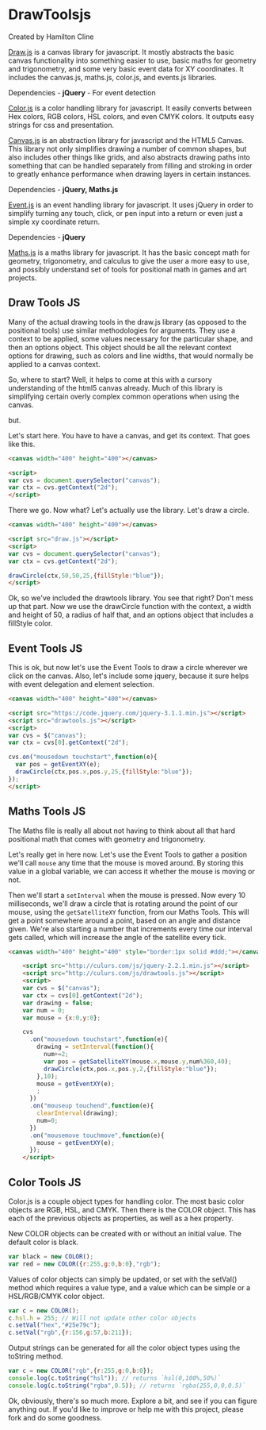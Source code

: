# DrawToolsjs

Created by Hamilton Cline

[Draw.js](#user-content-draw-tools-js) is a canvas library for javascript. It mostly abstracts the basic canvas functionality into something easier to use, basic maths for geometry and trigonometry, and some very basic event data for XY coordinates. It includes the canvas.js, maths.js, color.js, and events.js libraries.  

Dependencies - **jQuery** - For event detection

[Color.js](#user-content-color-tools-js) is a color handling library for javascript. It easily converts between Hex colors, RGB colors, HSL colors, and even CMYK colors. It outputs easy strings for css and presentation.

[Canvas.js](#user-content-canvas-tools-js) is an abstraction library for javascript and the HTML5 Canvas. This library not only simplifies drawing a number of common shapes, but also includes other things like grids, and also abstracts drawing paths into something that can be handled separately from filling and stroking in order to greatly enhance performance when drawing layers in certain instances. 

Dependencies - **jQuery, Maths.js**

[Event.js](#user-content-event-tools-js) is an event handling library for javascript. It uses jQuery in order to simplify turning any touch, click, or pen input into a return or even just a simple xy coordinate return.   

Dependencies - **jQuery**

[Maths.js](#user-content-maths-tools-js) is a maths library for javascript. It has the basic concept math for geometry, trigonometry, and calculus to give the user a more easy to use, and possibly understand set of tools for positional math in games and art projects.


## Draw Tools JS
Many of the actual drawing tools in the draw.js library (as opposed to the positional tools) use similar methodologies for arguments. They use a context to be applied, some values necessary for the particular shape, and then an options object. This object should be all the relevant context options for drawing, such as colors and line widths, that would normally be applied to a canvas context.

So, where to start? Well, it helps to come at this with a cursory understanding of the html5 canvas already. Much of this library is simplifying certain overly complex common operations when using the canvas.

but.

Let's start here. You have to have a canvas, and get its context. That goes like this.

```html
<canvas width="400" height="400"></canvas>

<script>
var cvs = document.querySelector("canvas");
var ctx = cvs.getContext("2d");
</script>
```

There we go. Now what? Let's actually use the library. Let's draw a circle.


```html
<canvas width="400" height="400"></canvas>

<script src="draw.js"></script>
<script>
var cvs = document.querySelector("canvas");
var ctx = cvs.getContext("2d");

drawCircle(ctx,50,50,25,{fillStyle:"blue"});
</script>
```

Ok, so we've included the drawtools library. You see that right? Don't mess up that part. Now we use the drawCircle function with the context, a width and height of 50, a radius of half that, and an options object that includes a fillStyle color.


## Event Tools JS
This is ok, but now let's use the Event Tools to draw a circle wherever we click on the canvas. Also, let's include some jquery, because it sure helps with event delegation and element selection.

```html
<canvas width="400" height="400"></canvas>

<script src="https://code.jquery.com/jquery-3.1.1.min.js"></script>
<script src="drawtools.js"></script>
<script>
var cvs = $("canvas");
var ctx = cvs[0].getContext("2d");

cvs.on("mousedown touchstart",function(e){
  var pos = getEventXY(e);
  drawCircle(ctx,pos.x,pos.y,25,{fillStyle:"blue"});
});
</script>
```


## Maths Tools JS
The Maths file is really all about not having to think about all that hard positional math that comes with geometry and trigonometry.

Let's really get in here now. Let's use the Event Tools to gather a position we'll call `mouse` any time that the mouse is moved around. By storing this value in a global variable, we can access it whether the mouse is moving or not.

Then we'll start a `setInterval` when the mouse is pressed. Now every 10 milliseconds, we'll draw a circle that is rotating around the point of our mouse, using the `getSatelliteXY` function, from our Maths Tools. This will get a point somewhere around a point, based on an angle and distance given. We're also starting a number that increments every time our interval gets called, which will increase the angle of the satellite every tick.

```html
<canvas width="400" height="400" style="border:1px solid #ddd;"></canvas>

	<script src="http://culurs.com/js/jquery-2.2.1.min.js"></script>
	<script src="http://culurs.com/js/drawtools.js"></script>
	<script>
	var cvs = $("canvas");
	var ctx = cvs[0].getContext("2d");
	var drawing = false;
	var num = 0;
	var mouse = {x:0,y:0};

	cvs
	  .on("mousedown touchstart",function(e){
	    drawing = setInterval(function(){
	      num+=2;
	      var pos = getSatelliteXY(mouse.x,mouse.y,num%360,40);
	      drawCircle(ctx,pos.x,pos.y,2,{fillStyle:"blue"});
	    },10);
	    mouse = getEventXY(e);
	    ;
	  })
	  .on("mouseup touchend",function(e){
	    clearInterval(drawing);
	    num=0;
	  })
	  .on("mousemove touchmove",function(e){
	    mouse = getEventXY(e);
	  });
	</script>
```

## Color Tools JS

Color.js is a couple object types for handling color. The most basic color objects are RGB, HSL, and CMYK. Then there is the COLOR object. This has each of the previous objects as properties, as well as a hex property.

New COLOR objects can be created with or without an initial value. The default color is black.

```javascript
var black = new COLOR();
var red = new COLOR({r:255,g:0,b:0},"rgb");
```

Values of color objects can simply be updated, or set with the setVal() method which requires a value type, and a value which can be simple or a HSL/RGB/CMYK color object.

```javascript
var c = new COLOR();
c.hsl.h = 255; // Will not update other color objects
c.setVal("hex","#25e79c");
c.setVal("rgb",{r:156,g:57,b:211});
```

Output strings can be generated for all the color object types using the toString method.

```javascript
var c = new COLOR("rgb",{r:255,g:0,b:0});
console.log(c.toString("hsl")); // returns `hsl(0,100%,50%)`
console.log(c.toString("rgba",0.5)); // returns `rgba(255,0,0,0.5)`
```




Ok, obviously, there's so much more. Explore a bit, and see if you can figure anything out. If you'd like to improve or help me with this project, please fork and do some goodness.



